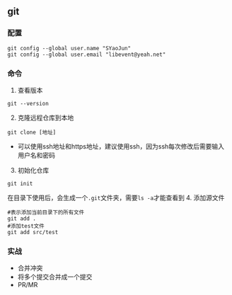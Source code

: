 ## git

### 配置
``` shell
git config --global user.name "SYaoJun"
git config --global user.email "libevent@yeah.net"
```

### 命令
1. 查看版本
```shell
git --version
```
2. 克隆远程仓库到本地
```shell
git clone [地址]
```
- 可以使用ssh地址和https地址，建议使用ssh，因为ssh每次修改后需要输入用户名和密码

3. 初始化仓库
```shell
git init
```

在目录下使用后，会生成一个`.git`文件夹，需要`ls -a`才能查看到
4. 添加源文件
```shell
#表示添加当前目录下的所有文件
git add .
#添加test文件
git add src/test
```



### 实战

- 合并冲突
- 将多个提交合并成一个提交
- PR/MR

